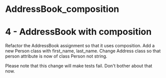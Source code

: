# AddressBook_composition

# 4 - AddressBook with composition

Refactor the AddressBook assignment so that it uses composition. 
Add a new Person class with first_name, last_name. Change Address class so that person attribute is now of class Person not string.

Please note that this change will make tests fail. Don't bother about that now.
